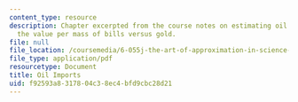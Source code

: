 ```yaml
---
content_type: resource
description: Chapter excerpted from the course notes on estimating oil imports and
  the value per mass of bills versus gold.
file: null
file_location: /coursemedia/6-055j-the-art-of-approximation-in-science-and-engineering-spring-2008/f92593a8317804c38ec4bfd9cbc28d21_feb08b.pdf
file_type: application/pdf
resourcetype: Document
title: Oil Imports
uid: f92593a8-3178-04c3-8ec4-bfd9cbc28d21
---
```

